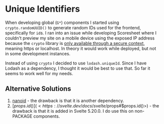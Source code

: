 # Unique Identifiers

When developing global (`G*`) components I started using `crypto.randomUUID()` to generate random IDs used for the frontend, specifically for `id`s. I ran into an issue while developing Scoresheet where I couldn't preview my site on a mobile device using the exposed IP address because the `crypto` library is [only available through a secure context](https://developer.mozilla.org/en-US/docs/Web/API/Web_Crypto_API), meaning https or localhost. In theory it would work while deployed, but not in some development instances.

Instead of using `crypto` I decided to use `lodash.uniqueId`. Since I have Lodash as a dependency, I thought it would be best to use that. So far it seems to work well for my needs.

## Alternative Solutions

1. [nanoid](https://www.npmjs.com/package/nanoid) - the drawback is that it is another dependency.
2. [$props.id()](<https://svelte.dev/docs/svelte/$props#$props.id()>) - the drawback is that it is added in Svelte 5.20.0. I do use this on non-PACKAGE components.
